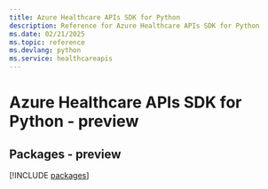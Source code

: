 ```yaml
---
title: Azure Healthcare APIs SDK for Python
description: Reference for Azure Healthcare APIs SDK for Python
ms.date: 02/21/2025
ms.topic: reference
ms.devlang: python
ms.service: healthcareapis
---
```

# Azure Healthcare APIs SDK for Python - preview
## Packages - preview
[!INCLUDE [packages](healthcare-apis-index.md)]